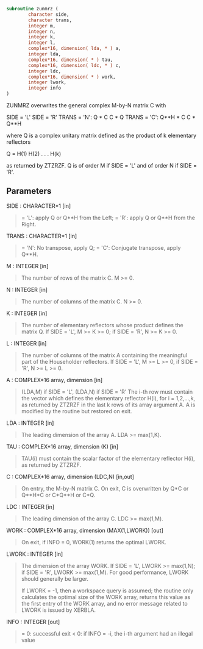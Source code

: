 ```fortran
subroutine zunmrz (
        character side,
        character trans,
        integer m,
        integer n,
        integer k,
        integer l,
        complex*16, dimension( lda, * ) a,
        integer lda,
        complex*16, dimension( * ) tau,
        complex*16, dimension( ldc, * ) c,
        integer ldc,
        complex*16, dimension( * ) work,
        integer lwork,
        integer info
)
```

ZUNMRZ overwrites the general complex M-by-N matrix C with

SIDE = 'L'     SIDE = 'R'
TRANS = 'N':      Q \* C          C \* Q
TRANS = 'C':      Q\*\*H \* C       C \* Q\*\*H

where Q is a complex unitary matrix defined as the product of k
elementary reflectors

Q = H(1) H(2) . . . H(k)

as returned by ZTZRZF. Q is of order M if SIDE = 'L' and of order N
if SIDE = 'R'.

## Parameters
SIDE : CHARACTER\*1 [in]
> = 'L': apply Q or Q\*\*H from the Left;
> = 'R': apply Q or Q\*\*H from the Right.

TRANS : CHARACTER\*1 [in]
> = 'N':  No transpose, apply Q;
> = 'C':  Conjugate transpose, apply Q\*\*H.

M : INTEGER [in]
> The number of rows of the matrix C. M >= 0.

N : INTEGER [in]
> The number of columns of the matrix C. N >= 0.

K : INTEGER [in]
> The number of elementary reflectors whose product defines
> the matrix Q.
> If SIDE = 'L', M >= K >= 0;
> if SIDE = 'R', N >= K >= 0.

L : INTEGER [in]
> The number of columns of the matrix A containing
> the meaningful part of the Householder reflectors.
> If SIDE = 'L', M >= L >= 0, if SIDE = 'R', N >= L >= 0.

A : COMPLEX\*16 array, dimension [in]
> (LDA,M) if SIDE = 'L',
> (LDA,N) if SIDE = 'R'
> The i-th row must contain the vector which defines the
> elementary reflector H(i), for i = 1,2,...,k, as returned by
> ZTZRZF in the last k rows of its array argument A.
> A is modified by the routine but restored on exit.

LDA : INTEGER [in]
> The leading dimension of the array A. LDA >= max(1,K).

TAU : COMPLEX\*16 array, dimension (K) [in]
> TAU(i) must contain the scalar factor of the elementary
> reflector H(i), as returned by ZTZRZF.

C : COMPLEX\*16 array, dimension (LDC,N) [in,out]
> On entry, the M-by-N matrix C.
> On exit, C is overwritten by Q\*C or Q\*\*H\*C or C\*Q\*\*H or C\*Q.

LDC : INTEGER [in]
> The leading dimension of the array C. LDC >= max(1,M).

WORK : COMPLEX\*16 array, dimension (MAX(1,LWORK)) [out]
> On exit, if INFO = 0, WORK(1) returns the optimal LWORK.

LWORK : INTEGER [in]
> The dimension of the array WORK.
> If SIDE = 'L', LWORK >= max(1,N);
> if SIDE = 'R', LWORK >= max(1,M).
> For good performance, LWORK should generally be larger.
> 
> If LWORK = -1, then a workspace query is assumed; the routine
> only calculates the optimal size of the WORK array, returns
> this value as the first entry of the WORK array, and no error
> message related to LWORK is issued by XERBLA.

INFO : INTEGER [out]
> = 0:  successful exit
> < 0:  if INFO = -i, the i-th argument had an illegal value
